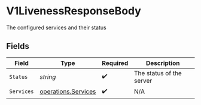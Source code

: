 # V1LivenessResponseBody

The configured services and their status


## Fields

| Field                                                      | Type                                                       | Required                                                   | Description                                                |
| ---------------------------------------------------------- | ---------------------------------------------------------- | ---------------------------------------------------------- | ---------------------------------------------------------- |
| `Status`                                                   | *string*                                                   | :heavy_check_mark:                                         | The status of the server                                   |
| `Services`                                                 | [operations.Services](../../models/operations/services.md) | :heavy_check_mark:                                         | N/A                                                        |